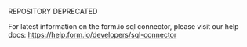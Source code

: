 REPOSITORY DEPRECATED

For latest information on the form.io sql connector, please visit our help docs: https://help.form.io/developers/sql-connector
